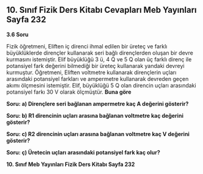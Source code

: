 ## 10. Sınıf Fizik Ders Kitabı Cevapları Meb Yayınları Sayfa 232

**3.6 Soru**

Fizik öğretmeni, Eliften iç direnci ihmal edilen bir üreteç ve farklı büyüklüklerde dirençler kullanarak seri bağlı dirençlerden oluşan bir devre kurmasını istemiştir. Elif büyüklüğü 3 ü, 4 Q ve 5 Q olan üç farklı direnç ile potansiyel fark değerini bilmediği bir üreteç kullanarak yandaki devreyi kurmuştur. Öğretmeni, Eliften voltmetre kullanarak dirençlerin uçları arasındaki potansiyel farkları ve ampermetre kullanarak devreden geçen akımı ölçmesini istemiştir. Elif, büyüklüğü 5 Q olan direncin uçları arasındaki potansiyel farkı 30 V olarak ölçmüştür. **Buna göre**

**Soru: a) Dirençlere seri bağlanan ampermetre kaç A değerini gösterir?**

**Soru: b) R1 direncinin uçları arasına bağlanan voltmetre kaç değerini gösterir?**

**Soru: c) R2 direncinin uçları arasına bağlanan voltmetre kaç V değerini gösterir?**

**Soru: ç) Üretecin uçları arasındaki potansiyel fark kaç olur?**

**10. Sınıf Meb Yayınları Fizik Ders Kitabı Sayfa 232**